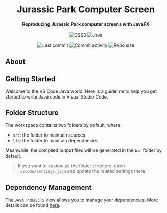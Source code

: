 <p align="center">
  <h1 align="center">Jurassic Park Computer Screen</h1>
  <h4 align="center">Reproducing Jurassic Park computer screens with JavaFX</h4>
</p>

<p align="center">
  <img alt="CSS3" src="https://img.shields.io/badge/-CSS3-0068BA?style=flat&logo=css3&logoColor=white" />
  <img alt="Java" src="https://img.shields.io/badge/java-E61F24?style=flat&logo=openjdk&logoColor=white" />
</p>

<p align="center">
  <img alt="Last commit" src="https://img.shields.io/github/last-commit/leag76/jurassic-park-computer-screen?color=%23B5CDA3&logo=github&logoColor=white" />
  <img alt="Commit activity" src="https://img.shields.io/github/commit-activity/y/leag76/jurassic-park-computer-screen?color=%23A76844&logo=github&logoColor=white" />
  <img alt="Repo size" src="https://img.shields.io/github/repo-size/leag76/jurassic-park-computer-screen?color=%23C1AC95&logo=github&logoColor=white" />
</p>

## About

## Getting Started

Welcome to the VS Code Java world. Here is a guideline to help you get started to write Java code in Visual Studio Code.

## Folder Structure

The workspace contains two folders by default, where:

- `src`: the folder to maintain sources
- `lib`: the folder to maintain dependencies

Meanwhile, the compiled output files will be generated in the `bin` folder by default.

> If you want to customize the folder structure, open `.vscode/settings.json` and update the related settings there.

## Dependency Management

The `JAVA PROJECTS` view allows you to manage your dependencies. More details can be found [here](https://github.com/microsoft/vscode-java-dependency#manage-dependencies).
